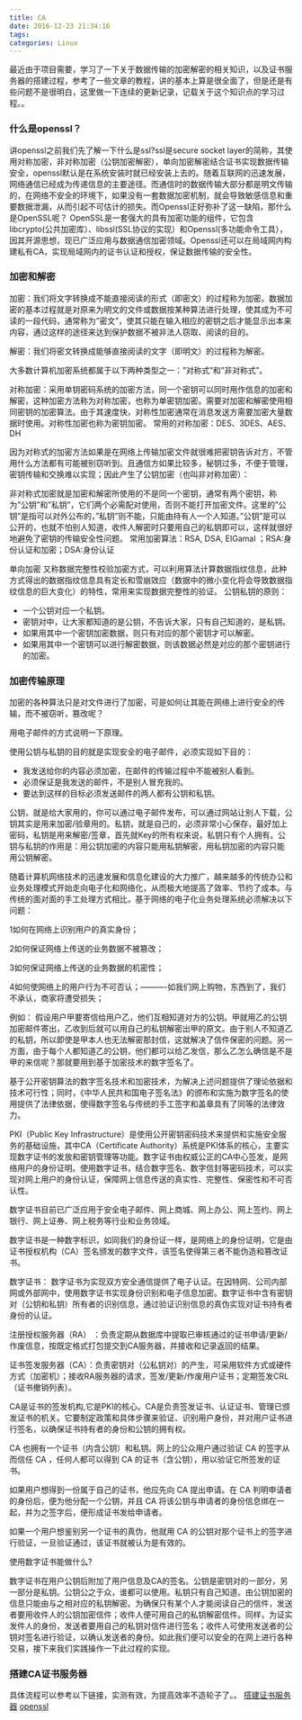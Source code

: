 ```yaml
---
title: CA
date: 2016-12-23 21:34:16
tags:
categories: Linux
---
```

最近由于项目需要，学习了一下关于数据传输的加密解密的相关知识，以及证书服务器的搭建过程，参考了一些文章的教程，讲的基本上算是很全面了，但是还是有些问题不是很明白，这里做一下连续的更新记录，记载关于这个知识点的学习过程。。

### 什么是openssl？

讲openssl之前我们先了解一下什么是ssl?ssl是secure socket layer的简称，其使用对称加密，非对称加密（公钥加密解密），单向加密解密结合证书实现数据传输安全，openssl默认是在系统安装时就已经安装上去的。随着互联网的迅速发展，网络通信已经成为传递信息的主要途径。而通信时的数据传输大部分都是明文传输的，在网络不安全的环境下，如果没有一套数据加密机制，就会导致敏感信息和重要数据泄漏，从而引起不可估计的损失。而Openssl正好弥补了这一缺陷，那什么是OpenSSL呢？
OpenSSL是一套强大的具有加密功能的组件，它包含libcrypto(公共加密库）、libssl(SSL协议的实现）和Openssl(多功能命令工具），因其开源思想，现已广泛应用与数据通信加密领域。Openssl还可以在局域网内构建私有CA，实现局域网内的证书认证和授权，保证数据传输的安全性。

### 加密和解密

加密：我们将文字转换成不能直接阅读的形式（即密文）的过程称为加密。数据加密的基本过程就是对原来为明文的文件或数据按某种算法进行处理，使其成为不可读的一段代码，通常称为”密文”，使其只能在输入相应的密钥之后才能显示出本来内容，通过这样的途径来达到保护数据不被非法人窃取、阅读的目的。

解密：我们将密文转换成能够直接阅读的文字（即明文）的过程称为解密。

大多数计算机加密系统都属于以下两种类型之一：”对称式”和”非对称式”。

对称加密：采用单钥密码系统的加密方法，同一个密钥可以同时用作信息的加密和解密，这种加密方法称为对称加密，也称为单密钥加密。需要对加密和解密使用相同密钥的加密算法。由于其速度快，对称性加密通常在消息发送方需要加密大量数据时使用。对称性加密也称为密钥加密。
常用的对称加密：DES、3DES、AES、DH

因为对称式的加密方法如果是在网络上传输加密文件就很难把密钥告诉对方，不管用什么方法都有可能被别窃听到。且通信方如果比较多，秘钥过多，不便于管理，密钥传输和交换难以实现；因此产生了公钥加密（也叫非对称加密）：

非对称式加密就是加密和解密所使用的不是同一个密钥，通常有两个密钥，称为”公钥”和”私钥”，它们两个必需配对使用，否则不能打开加密文件。这里的”公钥”是指可以对外公布的，”私钥”则不能，只能由持有人一个人知道。”公钥”是可以公开的，也就不怕别人知道，收件人解密时只要用自己的私钥即可以，这样就很好地避免了密钥的传输安全性问题。
常用加密算法：RSA, DSA, EIGamal ；RSA:身份认证和加密；DSA:身份认证

单向加密 又称数据完整性校验加密方式，可以利用算法计算数据指纹信息，此种方式得出的数据指纹信息具有定长和雪崩效应（数据中的微小变化将会导致数据指纹信息的巨大变化）的特性，常用来实现数据完整性的验证。
公钥私钥的原则：

- 一个公钥对应一个私钥。
- 密钥对中，让大家都知道的是公钥，不告诉大家，只有自己知道的，是私钥。
- 如果用其中一个密钥加密数据，则只有对应的那个密钥才可以解密。
- 如果用其中一个密钥可以进行解密数据，则该数据必然是对应的那个密钥进行的加密。

### 加密传输原理

加密的各种算法只是对文件进行了加密，可是如何让其能在网络上进行安全的传输，而不被窃听，篡改呢？

用电子邮件的方式说明一下原理。

使用公钥与私钥的目的就是实现安全的电子邮件，必须实现如下目的：

- 我发送给你的内容必须加密，在邮件的传输过程中不能被别人看到。
- 必须保证是我发送的邮件，不是别人冒充我的。
- 要达到这样的目标必须发送邮件的两人都有公钥和私钥。

公钥，就是给大家用的，你可以通过电子邮件发布，可以通过网站让别人下载，公钥其实是用来加密/验章用的。私钥，就是自己的，必须非常小心保存，最好加上 密码，私钥是用来解密/签章，首先就Key的所有权来说，私钥只有个人拥有。公钥与私钥的作用是：用公钥加密的内容只能用私钥解密，用私钥加密的内容只能 用公钥解密。

随着计算机网络技术的迅速发展和信息化建设的大力推广，越来越多的传统办公和业务处理模式开始走向电子化和网络化，从而极大地提高了效率、节约了成本。与传统的面对面的手工处理方式相比，基于网络的电子化业务处理系统必须解决以下问题：

1如何在网络上识别用户的真实身份；

2如何保证网络上传送的业务数据不被篡改；

3如何保证网络上传送的业务数据的机密性；

4如何使网络上的用户行为不可否认；———-如我们网上购物，东西到了，我们不承认，商家将遭受损失；

例如： 假设用户甲要寄信给用户乙，他们互相知道对方的公钥。甲就用乙的公钥加密邮件寄出，乙收到后就可以用自己的私钥解密出甲的原文。由于别人不知道乙的私钥，所以即使是甲本人也无法解密那封信，这就解决了信件保密的问题。另一方面，由于每个人都知道乙的公钥，他们都可以给乙发信，那么乙怎么确信是不是甲的来信呢？那就要用到基于加密技术的数字签名了。

基于公开密钥算法的数字签名技术和加密技术，为解决上述问题提供了理论依据和技术可行性；同时，《中华人民共和国电子签名法》的颁布和实施为数字签名的使用提供了法律依据，使得数字签名与传统的手工签字和盖章具有了同等的法律效力。

PKI（Public Key Infrastructure）是使用公开密钥密码技术来提供和实施安全服务的基础设施，其中CA（Certificate Authority）系统是PKI体系的核心，主要实现数字证书的发放和密钥管理等功能。数字证书由权威公正的CA中心签发，是网络用户的身份证明。使用数字证书，结合数字签名、数字信封等密码技术，可以实现对网上用户的身份认证，保障网上信息传送的真实性、完整性、保密性和不可否认性。

数字证书目前已广泛应用于安全电子邮件、网上商城、网上办公、网上签约、网上银行、网上证券、网上税务等行业和业务领域。

数字证书是一种数字标识，如同我们的身份证一样，是网络上的身份证明，它是由证书授权机构（CA）签名颁发的数字文件，该签名使得第三者不能伪造和篡改证书。

数字证书： 数字证书为实现双方安全通信提供了电子认证。在因特网、公司内部网或外部网中，使用数字证书实现身份识别和电子信息加密。数字证书中含有密钥对（公钥和私钥）所有者的识别信息，通过验证识别信息的真伪实现对证书持有者身份的认证。

注册授权服务器（RA） ：负责定期从数据库中提取已审核通过的证书申请/更新/作废信息，按既定格式打包提交到CA服务器，并接收和记录返回的结果。

证书签发服务器（CA）：负责密钥对（公私钥对）的产生，可采用软件方式或硬件方式（加密机）；接收RA服务器的请求，签发/更新/作废用户证书；定期签发CRL（证书撤销列表）。

CA是证书的签发机构,它是PKI的核心。CA是负责签发证书、认证证书、管理已颁发证书的机关。它要制定政策和具体步骤来验证、识别用户身份，并对用户证书进行签名，以确保证书持有者的身份和公钥的拥有权。

CA 也拥有一个证书（内含公钥）和私钥。网上的公众用户通过验证 CA 的签字从而信任 CA ，任何人都可以得到 CA 的证书（含公钥），用以验证它所签发的证书。

如果用户想得到一份属于自己的证书，他应先向 CA 提出申请。在 CA 判明申请者的身份后，便为他分配一个公钥，并且 CA 将该公钥与申请者的身份信息绑在一起，并为之签字后，便形成证书发给申请者。

如果一个用户想鉴别另一个证书的真伪，他就用 CA 的公钥对那个证书上的签字进行验证，一旦验证通过，该证书就被认为是有效的。

使用数字证书能做什么? 　

数字证书在用户公钥后附加了用户信息及CA的签名。公钥是密钥对的一部分，另一部分是私钥。公钥公之于众，谁都可以使用。私钥只有自己知道。由公钥加密的信息只能由与之相对应的私钥解密。为确保只有某个人才能阅读自己的信件，发送者要用收件人的公钥加密信件；收件人便可用自己的私钥解密信件。同样，为证实发件人的身份，发送者要用自己的私钥对信件进行签名；收件人可使用发送者的公钥对签名进行验证，以确认发送者的身份。如此我们便可以安全的在网上进行各种交易，接下来我们实践操作一下此过程的实现。

### 搭建CA证书服务器

具体流程可以参考以下链接，实测有效，为提高效率不造轮子了。。
[搭建证书服务器](http://www.178linux.com/10705)
[openssl](http://blog.csdn.net/deansrk/article/details/6680299)
